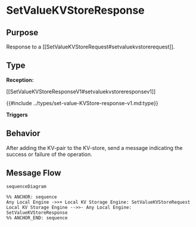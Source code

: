 <div class="message">

# SetValueKVStoreResponse

## Purpose

<!-- ANCHOR: purpose -->
Response to a [[SetValueKVStoreRequest#setvaluekvstorerequest]].

<!-- ANCHOR_END: purpose -->

## Type

<!-- ANCHOR: type -->
**Reception:**

[[SetValueKVStoreResponseV1#setvaluekvstoreresponsev1]]

{{#include ../types/set-value-KVStore-response-v1.md:type}}

**Triggers**

<!-- ANCHOR_END: type -->

## Behavior

<!-- ANCHOR: behavior -->
After adding the KV-pair to the KV-store, send a message indicating the success or failure of the operation.
<!-- ANCHOR_END: behavior -->


## Message Flow

<!-- ANCHOR: messages -->
```mermaid
sequenceDiagram

%% ANCHOR: sequence
Any Local Engine ->>+ Local KV Storage Engine: SetValueKVStoreRequest
Local KV Storage Engine -->>- Any Local Engine: SetValueKVStoreResponse
%% ANCHOR_END: sequence
```

<!-- ANCHOR_END: messages -->

</div>